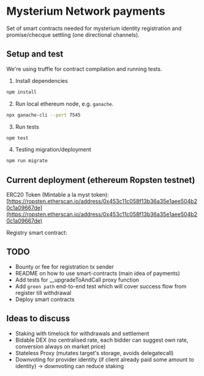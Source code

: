 # Mysterium Network payments

Set of smart contracts needed for mysterium identity registration and promise/checque settling (one directional channels).

## Setup and test

We're using truffle for contract compilation and running tests.

1. Install dependencies
```bash
npm install
```

2. Run local ethereum node, e.g. `ganache`.
```bash
npx ganache-cli --port 7545
```

3. Run tests
```bash
npm test
```

4. Testing migration/deployment
```bash
npm run migrate
```

## Current deployment (ethereum Ropsten testnet)
ERC20 Token (Mintable a la myst token): [https://ropsten.etherscan.io/address/0x453c11c058f13b36a35e1aee504b20c1a09667de](https://ropsten.etherscan.io/address/0x453c11c058f13b36a35e1aee504b20c1a09667de)

Registry smart contract: 


## TODO
* Bounty or fee for registration tx sender
* README on how to use smart-contracts (main idea of payments)
* Add tests for __upgradeToAndCall proxy function
* Add `green path` end-to-end test which will cover success flow from register till withdrawal
* Deploy smart contracts

## Ideas to discuss
* Staking with timelock for withdrawals and settlement
* Bidable DEX (no centralised rate, each bidder can suggest own rate, conversion always on market price)
* Stateless Proxy (mutates target's storage, avoids delegatecall)
* Downvoting for provider identity (if client already paid some amount to identity) -> downvoting can reduce staking
